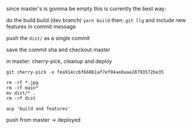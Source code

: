 since master's is gonnna be empty this is currently the best way:

do the build build (dev branch)
`yarn build`
then:
`git llg`
and include new features in commit message

push the `dist/` as a single commit

save the commit sha and checkout master

in master:
cherry-pick, cleanup and deploy

```SHELL
git cherry-pick -x fea914cc6f66861af7ef04ae8aaa28793572be35

rm -rf *.jpg
rm -rf main*
mv dist/* .
rm -rf dist

acp 'build and features'
```

push from master -> deployed
